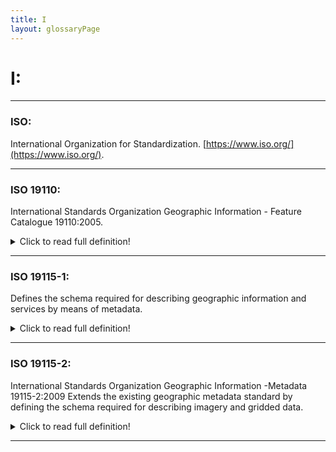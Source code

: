 ```yaml
---
title: I
layout: glossaryPage
---
```



# **I:**

___

### **ISO:**
International Organization for Standardization. [https://www.iso.org/](https://www.iso.org/).

___

### **ISO 19110:** 
International Standards Organization Geographic Information - Feature Catalogue 19110:2005. 

<details>
  <summary>Click to read full definition!</summary>
<p>
ISO 19110 defines the methodology for cataloguing feature types. 
It may be used as a basis for defining the universe of discourse being modelled in a particular application,
or to standardize general aspects of real-world features being modelled in more than one application. 
(International Organization for Standardization (2016). 
ISO 19110:2016. Retrieved from: [https://www.iso.org/standard/57303.html)](https://www.iso.org/standard/57303.html).

ADIwg mdJSON and mdEditor use this standard to describe tabular datasets in ISO metadata records. 
It is not a perfect fit, but it is all that is available for data descriptions in ISO metadata. 
</p>
</details>

___

### **ISO 19115-1:**
Defines the schema required for describing geographic information and services by means of metadata. 

<details>
  <summary>Click to read full definition!</summary>
<p>
It provides information about the identification, the extent, the quality, the spatial and temporal aspects, 
the content, the spatial reference, the portrayal, distribution, and other properties of digital geographic 
data and services. (International Organization for Standardization (2014). ISO 19115-1:2014. 
Retrieved from: [https://www.iso.org/standard/53798.html](https://www.iso.org/standard/53798.html). 
</p>
</details>

___

### **ISO 19115-2:**
International Standards Organization Geographic Information -Metadata 19115-2:2009 Extends the existing geographic 
metadata standard by defining the schema required for describing imagery and gridded data.

<details>
  <summary>Click to read full definition!</summary>
<p>
It provides information about the properties of the measuring equipment used to acquire the data, the geometry of 
the measuring process employed by the equipment, and the production process used to digitize the raw data. <br>
This extension deals with metadata needed to describe the derivation of geographic information from raw data, 
including the properties of the measuring system, and the numerical methods and computational procedures used 
in the derivation. <br>
The metadata required to address coverage data in general is addressed sufficiently in the 
general part of ISO 19115. (International Organization for Standardization (2009). ISO 19115-2:2009. 
<br>
Retrieved from: <a href="https://www.iso.org/standard/39229.html">https://www.iso.org/standard/39229.html</a>
</p>
</details>


___






 
